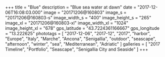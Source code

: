 +++
title = "Blue"
description = "Blue sea water at dawn"
date = "2017-12-06T16:08:03.000"
image = "20171206@160803"
image_s = "20171206@160803-s"
image_width_s = "400"
image_height_s = "265"
image_xl = "20171206@160803-xl"
image_width_xl = "1024"
image_height_xl = "678"
gps_latitude = "43.7224361166667"
gps_longitude = "13.222625"
phototags = [ "2017-12-06", "2017-12", "2017", "harbor", "Europe", "Italy", "Marche", "Ancona", "Senigallia", "outdoor", "seascape", "afternoon", "winter", "sea", "Mediterranean", "Adriatic" ]
galleries = [ "2017 Timeline", "Portfolio", "Seascape", "Senigallia City and Seaside" ]
+++
